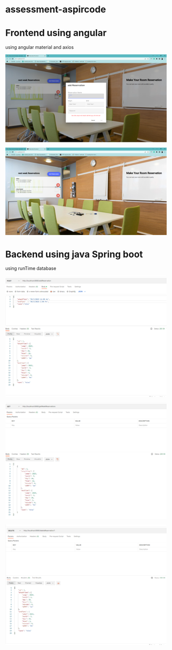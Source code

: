 # assessment-aspircode

# Frontend using angular 
using angular material and axios

![Alt text](/Images/Reservation4.PNG "add Reservation front end")

![Alt text](/Images/Reservation5.PNG "get Reservation front end")

# Backend using java Spring boot 
using runTime database

![Alt text](/Images/Reservation1.PNG "add Reservation")

![Alt text](/Images/Reservation2.PNG "get Reservations")

![Alt text](/Images/Reservation3.PNG "delete Reservation")


